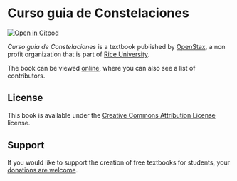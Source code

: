 # Curso guia de Constelaciones

[![Open in Gitpod](https://gitpod.io/button/open-in-gitpod.svg)](https://gitpod.io/from-referrer/)

_Curso guia de Constelaciones_ is a textbook published by [OpenStax](https://openstax.org/), a non profit organization that is part of [Rice University](https://www.rice.edu/).

The book can be viewed [online](https://github.com/cnx-user-books/cnxbook-curso-guia-de-constelaciones/releases/latest), where you can also see a list of contributors.

## License
This book is available under the [Creative Commons Attribution License](./LICENSE) license.

## Support
If you would like to support the creation of free textbooks for students, your [donations are welcome](https://riceconnect.rice.edu/donation/support-openstax-banner).
